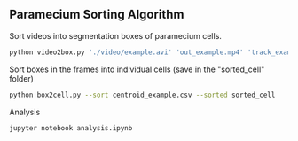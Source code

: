 ## Paramecium Sorting Algorithm

Sort videos into segmentation boxes of paramecium cells.

```sh
python video2box.py './video/example.avi' 'out_example.mp4' 'track_example.csv' 'centroid_example.csv' 'shape_data.csv'
```

Sort boxes in the frames into individual cells (save in the "sorted_cell" folder)

```sh
python box2cell.py --sort centroid_example.csv --sorted sorted_cell
```

Analysis

```sh
jupyter notebook analysis.ipynb
```
